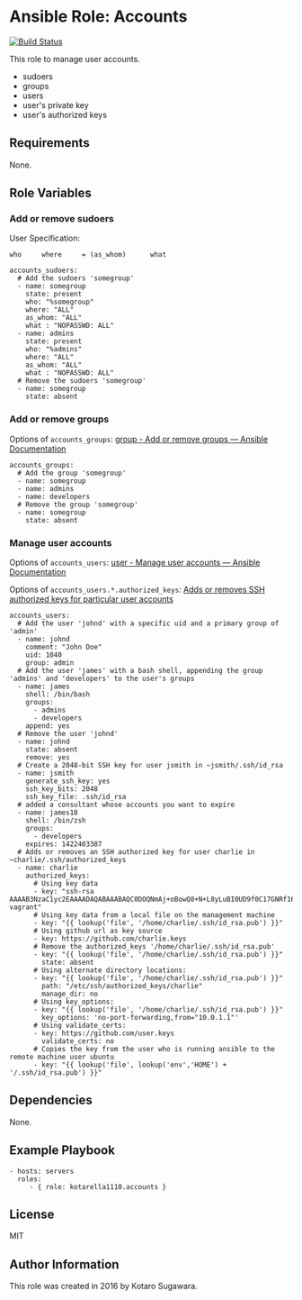 # Ansible Role: Accounts

[![Build Status](https://travis-ci.org/kotarella1110/ansible-role-accounts.svg?branch=master)](https://travis-ci.org/kotarella1110/ansible-role-accounts)

This role to manage user accounts.

* sudoers
* groups
* users
* user's private key
* user's authorized keys

## Requirements

None.

## Role Variables

### Add or remove sudoers

User Specification:

```
who     where     = (as_whom)      what
```

```
accounts_sudoers:
  # Add the sudoers 'somegroup'
  - name: somegroup
    state: present
    who: "%somegroup"
    where: "ALL"
    as_whom: "ALL"
    what : "NOPASSWD: ALL" 
  - name: admins
    state: present
    who: "%admins"
    where: "ALL"
    as_whom: "ALL"
    what : "NOPASSWD: ALL" 
  # Remove the sudoers 'somegroup'
  - name: somegroup
    state: absent
```

### Add or remove groups

Options of `accounts_groups`: [group - Add or remove groups — Ansible Documentation](http://docs.ansible.com/ansible/group_module.html#options "group - Add or remove groups — Ansible Documentation")

```
accounts_groups:
  # Add the group 'somegroup'
  - name: somegroup
  - name: admins
  - name: developers
  # Remove the group 'somegroup'
  - name: somegroup
    state: absent
```

### Manage user accounts

Options of `accounts_users`: [user - Manage user accounts — Ansible Documentation](http://docs.ansible.com/ansible/user_module.html#options "user - Manage user accounts — Ansible Documentation")

Options of `accounts_users.*.authorized_keys`: [Adds or removes SSH authorized keys for particular user accounts](http://docs.ansible.com/ansible/authorized_key_module.html#options "Adds or removes SSH authorized keys for particular user accounts")

```
accounts_users:
  # Add the user 'johnd' with a specific uid and a primary group of 'admin'
  - name: johnd
    comment: "John Doe"
    uid: 1040
    group: admin
  # Add the user 'james' with a bash shell, appending the group 'admins' and 'developers' to the user's groups
  - name: james
    shell: /bin/bash
    groups:
      - admins
      - developers
    append: yes
  # Remove the user 'johnd'
  - name: johnd
    state: absent
    remove: yes
  # Create a 2048-bit SSH key for user jsmith in ~jsmith/.ssh/id_rsa
  - name: jsmith
    generate_ssh_key: yes
    ssh_key_bits: 2048
    ssh_key_file: .ssh/id_rsa
  # added a consultant whose accounts you want to expire
  - name: james18
    shell: /bin/zsh
    groups:
      - developers
    expires: 1422403387
  # Adds or removes an SSH authorized key for user charlie in ~charlie/.ssh/authorized_keys
  - name: charlie
    authorized_keys:
      # Using key data
      - key: "ssh-rsa AAAAB3NzaC1yc2EAAAADAQABAAABAQC0DOQNmAj+oBowQ8+N+L8yLuBI0UD9f0C17GNRf167g+mpbUuGE77Zqb90r23foZHly5Nrmyv7nUZZM8X9Y09U1LF+BERnaYU5pMEO4nQ9BbEGYvAGsIvs9kOHSWAKZopsgL/f33nN0sOhUGnbZJPIZhv9j7OYVYW5jo2QEuvm0FUlESKkxt+VrR0RbmoxGtQdDJiOThHD+uzQeWq+hcdmy/Afz9//ZA4yzmBciVbfuR9z/1GXsrpjpga8QDqx+j+M2d95avNCt9XT2UvVQhp8e7joOIeGaTjvO+pIpvpxpXuutyaOohYy8S0juCweYMDVQ3PKYhRDjatr1qtluAGF vagrant"
      # Using key data from a local file on the management machine
      - key: "{{ lookup('file', '/home/charlie/.ssh/id_rsa.pub') }}"
      # Using github url as key source
      - key: https://github.com/charlie.keys
      # Remove the authorized_keys '/home/charlie/.ssh/id_rsa.pub'
      - key: "{{ lookup('file', '/home/charlie/.ssh/id_rsa.pub') }}"
        state: absent
      # Using alternate directory locations:
      - key: "{{ lookup('file', '/home/charlie/.ssh/id_rsa.pub') }}"
        path: "/etc/ssh/authorized_keys/charlie"
        manage_dir: no
      # Using key_options:
      - key: "{{ lookup('file', '/home/charlie/.ssh/id_rsa.pub') }}"
        key_options: 'no-port-forwarding,from="10.0.1.1"'
      # Using validate_certs:
      - key: https://github.com/user.keys
        validate_certs: no
      # Copies the key from the user who is running ansible to the remote machine user ubuntu
      - key: "{{ lookup('file', lookup('env','HOME') + '/.ssh/id_rsa.pub') }}"
```

## Dependencies

None.

## Example Playbook

```
- hosts: servers
  roles:
     - { role: kotarella1110.accounts }
```

## License

MIT

## Author Information

This role was created in 2016 by Kotaro Sugawara.
